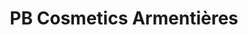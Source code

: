 ---
title: "PB Cosmetics Armentières"
url: /armentieres/pb-cosmetics-armentieres/
shop: Kosmetik
---
